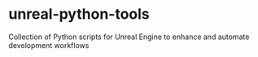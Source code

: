 # unreal-python-tools
Collection of Python scripts for Unreal Engine to enhance and automate development workflows
